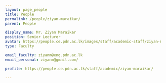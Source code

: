 ```yaml
---
layout: page_people
title: People
permalink: /people/ziyan-maraikar/
parent: People

display_name: Mr. Ziyan Maraikar
position: Senior Lecturer
avatar: https://people.ce.pdn.ac.lk/images/staff/academic-staff/ziyan-maraikar.png
type: Faculty

email_faculty: ziyanm@eng.pdn.ac.lk
email_personal: ziyanm@gmail.com/

profile: https://people.ce.pdn.ac.lk/staff/academic/ziyan-maraikar/

---
```


